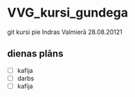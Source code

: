 # VVG_kursi_gundega
git kursi pie Indras Valmierā 28.08.20121
## dienas plāns
- [ ] kafija
- [ ] darbs
- [ ] kafija
